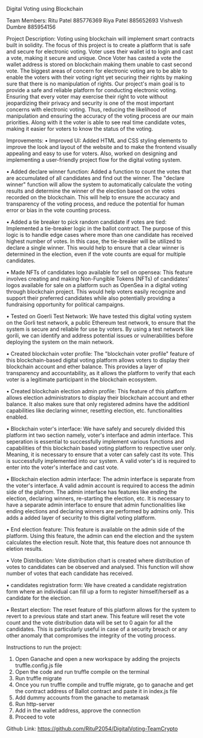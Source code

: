 Digital Voting using Blockchain

Team Members: 
Ritu Patel 885776369
Riya Patel 885652693
Vishvesh Dumbre 885954156

Project Description:
Voting using blockchain will implement smart contracts built in solidity. The focus of this project is to create a platform that is safe and secure for electronic voting. Voter uses their wallet id to login and cast a vote, making it secure and unique. Once Voter has casted a vote the wallet address is stored on blockchain making them unable to cast second vote. The biggest areas of concern for electronic voting are to be able to enable the voters with their voting right yet securing their rights by making sure that there is no manipulation of rights. Our project's main goal is to provide a safe and reliable platform for conducting electronic voting. Ensuring that every voter may exercise their right to vote without jeopardizing their privacy and security is one of the most important concerns with electronic voting. Thus, reducing the likelihood of manipulation and ensuring the accuracy of the voting process are our main priorities. Along with it the voter is able to see real time candidate votes, making it easier for voters to know the status of the voting.

Improvements:
•	Improved UI:
    Added HTML and CSS styling elements to improve the look and layout of the website and to make the frontend visually appealing and easy to use for voters. Also, worked on designing and implementing a user-friendly project flow for the digital voting system.

•	Added declare winner function:
    Added a function to count the votes that are accumulated of all candidates and find out the winner. The "declare winner" function will allow the system to automatically calculate the voting results and determine the winner of the election based on the votes recorded on the blockchain. This will help to ensure the accuracy and transparency of the voting process, and reduce the potential for human error or bias in the vote counting process.

•	Added a tie breaker to pick random candidate if votes are tied:
    Implemented a tie-breaker logic in the ballot contract. The purpose of this logic is to handle edge cases where more than one candidate has received highest number of votes. In this case, the tie-breaker will be utilized to declare a single winner. This would help to ensure that a clear winner is determined in the election, even if the vote counts are equal for multiple candidates. 

•	Made NFTs of candidates logo available for sell on opensea:
    This feature involves creating and making Non-Fungible Tokens (NFTs) of candidates' logos available for sale on a platform such as OpenSea in a digital voting through blockchain project. This would help voters easily recognize and support their preferred candidates while also potentially providing a fundraising opportunity for political campaigns.

•	Tested on Goerli Test Network:
     We have tested this digital voting system on the Gorli test network, a public Ethereum test network, to ensure that the system is secure and reliable for use by voters. By using a test network like gorili, we can identify and address potential issues or vulnerabilities before deploying the system on the main network.

 •	Created blockchain voter profile:
    The "blockchain voter profile" feature of this blockchain-based digital voting platform allows voters to display their blockchain account and ether balance. This provides a layer of transparency and accountability, as it allows the platform to verify that each voter is a legitimate participant in the blockchain ecosystem.

 •	Created blockchain election admin profile:
    This feature of this platform allows election administrators to display their blockchain account and ether balance. It also makes sure that only registered admins have the additionl capabilities like declaring winner, resetting election, etc. functionalities enabled.

 •	Blockchain voter's interface:
    We have safely and securely divided this platform int two section namely, voter's interface and admin interface. This seperation is essential to successfully implement various functions and capabilities of this blockchain based voting platform to respective user only. Meaning, it is necessary to ensure that a voter can safely cast its vote. This is successfully implemented into our system. A valid voter's id is required to enter into the voter's interface and cast vote.

 •	Blockchain election admin interface:
    The admin interface is separate from the voter's interface. A valid admin account is required to access the admin side of the plafrom. The admin interface has features like ending the election, declaring winners, re-starting the election, etc. It is necessary to have a separate admin interface to ensure that admin functionalities like ending elections and declaring winners are performed by admins only. This adds a added layer of security to this digital voting platform.

 •	End election feature:
    This feature is available on the admin side of the platform. Using this feature, the admin can end the election and the system calculates the election result. Note that, this feature does not announce th eletion results.

 •	Vote Distribution:
    Vote distribution chart is created where distribution of votes to candidates can be observed and analysed. This function will show number of votes that each candidate has received. 

 •	candidates registration form:
    We have created a candidate registration form where an individual can fill up a form to register himself/herself as a candidate for the election.

 •	Restart election:
    The reset feature of this platform allows for the system to revert to a previous state and start anew. This feature will reset the vote count and the vote distribution data will be set to 0 again for all the candidates. This is particularly useful in case of a security breach or any other anomaly that compromises the integrity of the voting process. 

 




Instructions to run the project:
1.	Open Ganache and open a new workspace by adding the projects truffle.config.js file
2.	Open the code and run truffle compile on the terminal
3.	Run truffle migrate
4.	Once you run truffle compile and truffle migrate, go to ganache and get the contract address of Ballot contract and paste it in index.js file
5.	Add dummy accounts from the ganache to metamask
6.	Run http-server 
7.	Add in the wallet address, approve the connection 
8.	Proceed to vote

Github Link: 
https://github.com/RituP2054/DigitalVoting-TeamCrypto
